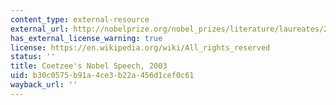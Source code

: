 ```yaml
---
content_type: external-resource
external_url: http://nobelprize.org/nobel_prizes/literature/laureates/2003/coetzee-lecture-e.html
has_external_license_warning: true
license: https://en.wikipedia.org/wiki/All_rights_reserved
status: ''
title: Coetzee's Nobel Speech, 2003
uid: b30c0575-b91a-4ce3-b22a-456d1cef0c61
wayback_url: ''
---
```

